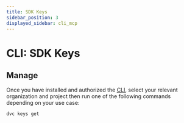 ```yaml
---
title: SDK Keys
sidebar_position: 3
displayed_sidebar: cli_mcp
---
```


# CLI: SDK Keys

## Manage

Once you have installed and authorized the [CLI](/cli/cli-reference), select your relevant organization and project then
run one of the following commands depending on your use case:

```bash
dvc keys get
```
